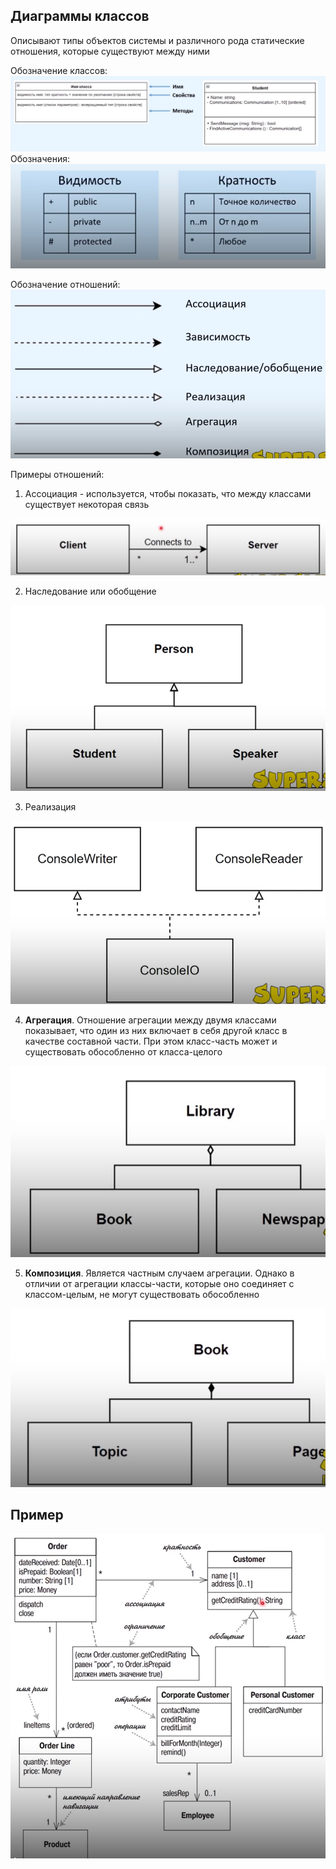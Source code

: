 ## Диаграммы классов
Описывают типы объектов системы и различного рода статические отношения, которые существуют между ними

Обозначение классов:
![](.\img\img_4.png)
Обозначения:
![](.\img\img_5.png)

Обозначение отношений:
![](.\img\img_6.png)

Примеры отношений:
1. Ассоциация - используется, чтобы показать, что между классами существует некоторая связь

![](.\img\img_7.png)

2. Наследование или обобщение

![](.\img\img_8.png)

3. Реализация

![](.\img\img_9.png)

4. __Агрегация__. Отношение агрегации между двумя классами показывает, что один из них включает в себя другой класс в качестве составной части. При этом класс-часть может и существовать обособленно от класса-целого

![](.\img\img_10.png)

5. __Композиция__. Является частным случаем агрегации. Однако в отличии от агрегации классы-части, которые оно соединяет с классом-целым, не могут существовать обособленно

![](.\img\img_11.png)

## Пример
![](.\img\img_12.png)


